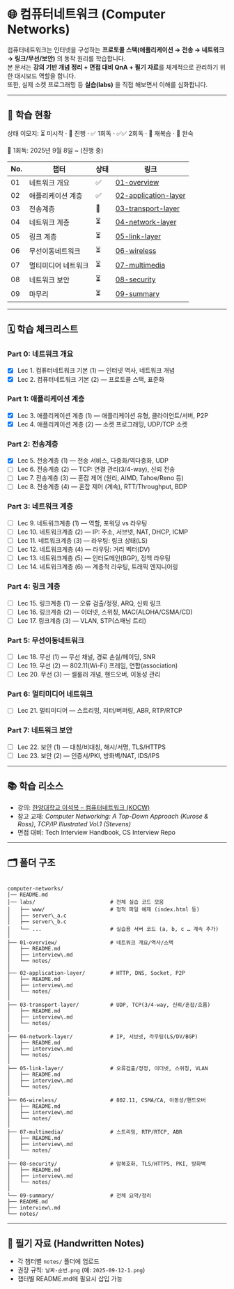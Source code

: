 # 🌐 컴퓨터네트워크 (Computer Networks)

컴퓨터네트워크는 인터넷을 구성하는 **프로토콜 스택(애플리케이션 → 전송 → 네트워크 → 링크/무선/보안)** 의 동작 원리를 학습합니다.  
본 문서는 **강의 기반 개념 정리 + 면접 대비 QnA + 필기 자료**를 체계적으로 관리하기 위한 대시보드 역할을 합니다.  
또한, 실제 소켓 프로그래밍 등 **실습(labs)** 을 직접 해보면서 이해를 심화합니다.

---

## 📌 학습 현황

상태 이모지: ⏳ 미시작 · 🔄 진행 · ✅ 1회독 · ✅✅ 2회독 · 🔁 재복습 · 🚀 완숙

📅 1회독: 2025년 9월 8일 ~ (진행 중)

| No. | 챕터             | 상태 | 링크                                                       |
| --- | ---------------- | ---- | ---------------------------------------------------------- |
| 01  | 네트워크 개요      | ✅   | [01-overview](./01-overview/README.md)                   |
| 02  | 애플리케이션 계층   | ✅   | [02-application-layer](./02-application-layer/README.md) |
| 03  | 전송계층         | 🔄   | [03-transport-layer](./03-transport-layer/README.md)     |
| 04  | 네트워크 계층      | ⏳   | [04-network-layer](./04-network-layer/README.md)         |
| 05  | 링크 계층        | ⏳   | [05-link-layer](./05-link-layer/README.md)               |
| 06  | 무선이동네트워크   | ⏳   | [06-wireless](./06-wireless/README.md)                   |
| 07  | 멀티미디어 네트워크 | ⏳   | [07-multimedia](./07-multimedia/README.md)               |
| 08  | 네트워크 보안      | ⏳   | [08-security](./08-security/README.md)                   |
| 09  | 마무리           | ⏳   | [09-summary](./09-summary/README.md)                     |

---

## 🗓️ 학습 체크리스트

### Part 0: 네트워크 개요
- [x] Lec 1. 컴퓨터네트워크 기본 (1) — 인터넷 역사, 네트워크 개념  
- [x] Lec 2. 컴퓨터네트워크 기본 (2) — 프로토콜 스택, 표준화  

### Part 1: 애플리케이션 계층
- [x] Lec 3. 애플리케이션 계층 (1) — 애플리케이션 유형, 클라이언트/서버, P2P  
- [x] Lec 4. 애플리케이션 계층 (2) — 소켓 프로그래밍, UDP/TCP 소켓  

### Part 2: 전송계층
- [x] Lec 5. 전송계층 (1) — 전송 서비스, 다중화/역다중화, UDP  
- [ ] Lec 6. 전송계층 (2) — TCP: 연결 관리(3/4-way), 신뢰 전송  
- [ ] Lec 7. 전송계층 (3) — 혼잡 제어 (원리, AIMD, Tahoe/Reno 등)  
- [ ] Lec 8. 전송계층 (4) — 혼잡 제어 (계속), RTT/Throughput, BDP  

### Part 3: 네트워크 계층
- [ ] Lec 9. 네트워크계층 (1) — 역할, 포워딩 vs 라우팅  
- [ ] Lec 10. 네트워크계층 (2) — IP: 주소, 서브넷, NAT, DHCP, ICMP  
- [ ] Lec 11. 네트워크계층 (3) — 라우팅: 링크 상태(LS)  
- [ ] Lec 12. 네트워크계층 (4) — 라우팅: 거리 벡터(DV)  
- [ ] Lec 13. 네트워크계층 (5) — 인터도메인(BGP), 정책 라우팅  
- [ ] Lec 14. 네트워크계층 (6) — 계층적 라우팅, 트래픽 엔지니어링  

### Part 4: 링크 계층
- [ ] Lec 15. 링크계층 (1) — 오류 검출/정정, ARQ, 신뢰 링크  
- [ ] Lec 16. 링크계층 (2) — 이더넷, 스위칭, MAC(ALOHA/CSMA/CD)  
- [ ] Lec 17. 링크계층 (3) — VLAN, STP(스패닝 트리)  

### Part 5: 무선이동네트워크
- [ ] Lec 18. 무선 (1) — 무선 채널, 경로 손실/페이딩, SNR  
- [ ] Lec 19. 무선 (2) — 802.11(Wi-Fi) 프레임, 연합(association)  
- [ ] Lec 20. 무선 (3) — 셀룰러 개념, 핸드오버, 이동성 관리  

### Part 6: 멀티미디어 네트워크
- [ ] Lec 21. 멀티미디어 — 스트리밍, 지터/버퍼링, ABR, RTP/RTCP  

### Part 7: 네트워크 보안
- [ ] Lec 22. 보안 (1) — 대칭/비대칭, 해시/서명, TLS/HTTPS  
- [ ] Lec 23. 보안 (2) — 인증서/PKI, 방화벽/NAT, IDS/IPS  

---

## 📚 학습 리소스

- 강의: [한양대학교 이석복 – 컴퓨터네트워크 (KOCW)](https://www.kocw.net/home/cview.do?cid=6166c077e545b736)  
- 참고 교재: *Computer Networking: A Top-Down Approach (Kurose & Ross)*, *TCP/IP Illustrated Vol.1 (Stevens)*  
- 면접 대비: Tech Interview Handbook, CS Interview Repo  

---

## 🗂️ 폴더 구조

```

computer-networks/
│── README.md
│── labs/                        # 전체 실습 코드 모음
│   ├── www/                     # 정적 파일 예제 (index.html 등)
│   ├── server\_a.c
│   ├── server\_b.c
│   └── ...                      # 실습용 서버 코드 (a, b, c … 계속 추가)
│
├── 01-overview/                 # 네트워크 개요/역사/스택
│   ├── README.md
│   ├── interview\.md
│   └── notes/
│
├── 02-application-layer/        # HTTP, DNS, Socket, P2P
│   ├── README.md
│   ├── interview\.md
│   └── notes/
│
├── 03-transport-layer/          # UDP, TCP(3/4-way, 신뢰/혼잡/흐름)
│   ├── README.md
│   ├── interview\.md
│   └── notes/
│
├── 04-network-layer/            # IP, 서브넷, 라우팅(LS/DV/BGP)
│   ├── README.md
│   ├── interview\.md
│   └── notes/
│
├── 05-link-layer/               # 오류검출/정정, 이더넷, 스위칭, VLAN
│   ├── README.md
│   ├── interview\.md
│   └── notes/
│
├── 06-wireless/                 # 802.11, CSMA/CA, 이동성/핸드오버
│   ├── README.md
│   ├── interview\.md
│   └── notes/
│
├── 07-multimedia/               # 스트리밍, RTP/RTCP, ABR
│   ├── README.md
│   ├── interview\.md
│   └── notes/
│
├── 08-security/                 # 암복호화, TLS/HTTPS, PKI, 방화벽
│   ├── README.md
│   ├── interview\.md
│   └── notes/
│
└── 09-summary/                  # 전체 요약/정리
├── README.md
├── interview\.md
└── notes/

```


---

## 📝 필기 자료 (Handwritten Notes)

- 각 챕터별 `notes/` 폴더에 업로드  
- 권장 규칙: `날짜-순번.png` (예: `2025-09-12-1.png`)  
- 챕터별 README.md에 필요시 삽입 가능  
